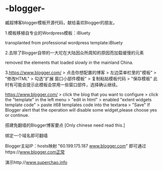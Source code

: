 # -blogger-
臧超博客blogger模板开源代码，献给喜欢Blogger的朋友。

1.模板移植自专业的Wordpress模板：iBluety

  transplanted from professional wordpress template:iBluety
  
2.去除了Blogger自带的一大坨在大陆因众所周知的原因而加载缓慢的元素

  removed the elements that loaded slowly in the mainland China.
  
3.https://www.blogger.com/ > 点击你想配置的博客 > 左边菜单栏里的"模板" > "修改HTML" > 勾选"扩展
窗口小部件模板" > 复制粘贴模板代码 > "保存模板"
 此时有可能会提示此模板会禁用一些窗口部件，选择确认继续。
 
 https://www.blogger.com/ > click the blog that you want to configure > click the "template"
 in the left menu > "edit in html" > enabled "extent widgets template code" > paste it68 
 templates code into the textarea > "Save"
 If Blogger alert that the operation will disable some widget,please choose yes or continue.
 
搭建免翻墙的Blogger博客要点 [Only chinese need read this.]

绑定一个域名即可翻墙

Blogger主站IP：hosts映射 "60.199.175.187 www.blogger.com" 即可通过https://www.blogger.com正常

演示http://www.superchao.info
